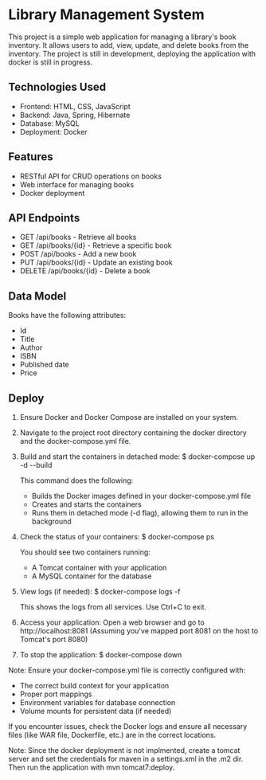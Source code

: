 # Library Management System

This project is a simple web application for managing a library's book inventory. It allows users to add, view, update, and delete books from the inventory.
The project is still in development, deploying the application with docker is still in progress.

## Technologies Used

- Frontend: HTML, CSS, JavaScript
- Backend: Java, Spring, Hibernate
- Database: MySQL
- Deployment: Docker

## Features

- RESTful API for CRUD operations on books
- Web interface for managing books
- Docker deployment

## API Endpoints

- GET /api/books - Retrieve all books
- GET /api/books/{id} - Retrieve a specific book
- POST /api/books - Add a new book
- PUT /api/books/{id} - Update an existing book
- DELETE /api/books/{id} - Delete a book

## Data Model

Books have the following attributes:
- Id
- Title
- Author
- ISBN
- Published date
- Price
  
## Deploy

1. Ensure Docker and Docker Compose are installed on your system.

2. Navigate to the project root directory containing the docker directory and the docker-compose.yml file.

3. Build and start the containers in detached mode:
   $ docker-compose up -d --build

   This command does the following:
   - Builds the Docker images defined in your docker-compose.yml file
   - Creates and starts the containers
   - Runs them in detached mode (-d flag), allowing them to run in the background

4. Check the status of your containers:
   $ docker-compose ps

   You should see two containers running:
   - A Tomcat container with your application
   - A MySQL container for the database

5. View logs (if needed):
   $ docker-compose logs -f

   This shows the logs from all services. Use Ctrl+C to exit.

6. Access your application:
   Open a web browser and go to http://localhost:8081
   (Assuming you've mapped port 8081 on the host to Tomcat's port 8080)

7. To stop the application:
   $ docker-compose down

Note: Ensure your docker-compose.yml file is correctly configured with:
- The correct build context for your application
- Proper port mappings
- Environment variables for database connection
- Volume mounts for persistent data (if needed)

If you encounter issues, check the Docker logs and ensure all necessary files 
(like WAR file, Dockerfile, etc.) are in the correct locations.

Note: Since the docker deployment is not implmented, create a tomcat server and set the credentials for maven in a settings.xml in the .m2 dir. Then run the application with mvn tomcat7:deploy.

